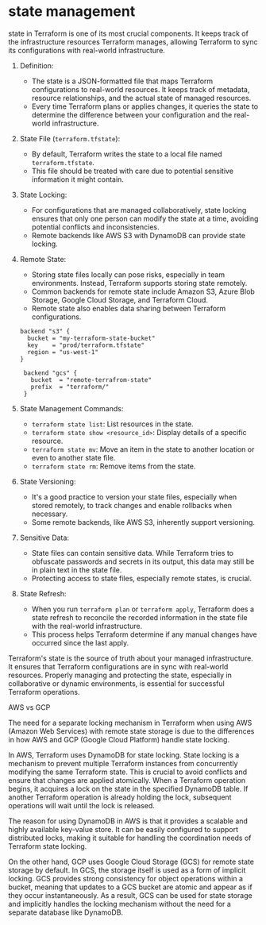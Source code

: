 # state management
state in Terraform is one of its most crucial components. It keeps track of the infrastructure resources Terraform manages, allowing Terraform to sync its configurations with real-world infrastructure.


1. Definition: 
   - The state is a JSON-formatted file that maps Terraform configurations to real-world resources. It keeps track of metadata, resource relationships, and the actual state of managed resources.
   - Every time Terraform plans or applies changes, it queries the state to determine the difference between your configuration and the real-world infrastructure.

2. State File (`terraform.tfstate`): 
   - By default, Terraform writes the state to a local file named `terraform.tfstate`.
   - This file should be treated with care due to potential sensitive information it might contain.

3. State Locking: 
   - For configurations that are managed collaboratively, state locking ensures that only one person can modify the state at a time, avoiding potential conflicts and inconsistencies.
   - Remote backends like AWS S3 with DynamoDB can provide state locking.

4. Remote State: 
   - Storing state files locally can pose risks, especially in team environments. Instead, Terraform supports storing state remotely.
   - Common backends for remote state include Amazon S3, Azure Blob Storage, Google Cloud Storage, and Terraform Cloud.
   - Remote state also enables data sharing between Terraform configurations.

   ```
   backend "s3" {
     bucket = "my-terraform-state-bucket"
     key    = "prod/terraform.tfstate"
     region = "us-west-1"
   }
   ```
   ```
    backend "gcs" {
      bucket  = "remote-terrafrom-state"
      prefix  = "terraform/"
    }
   ```

5. State Management Commands:
   - `terraform state list`: List resources in the state.
   - `terraform state show <resource_id>`: Display details of a specific resource.
   - `terraform state mv`: Move an item in the state to another location or even to another state file.
   - `terraform state rm`: Remove items from the state.

6. State Versioning: 
   - It's a good practice to version your state files, especially when stored remotely, to track changes and enable rollbacks when necessary.
   - Some remote backends, like AWS S3, inherently support versioning.

7. Sensitive Data: 
   - State files can contain sensitive data. While Terraform tries to obfuscate passwords and secrets in its output, this data may still be in plain text in the state file.
   - Protecting access to state files, especially remote states, is crucial.

8. State Refresh: 
   - When you run `terraform plan` or `terraform apply`, Terraform does a state refresh to reconcile the recorded information in the state file with the real-world infrastructure.
   - This process helps Terraform determine if any manual changes have occurred since the last apply.


Terraform's state is the source of truth about your managed infrastructure. It ensures that Terraform configurations are in sync with real-world resources. Properly managing and protecting the state, especially in collaborative or dynamic environments, is essential for successful Terraform operations.


AWS vs GCP

The need for a separate locking mechanism in Terraform when using AWS (Amazon Web Services) with remote state storage is due to the differences in how AWS and GCP (Google Cloud Platform) handle state locking.

In AWS, Terraform uses DynamoDB for state locking. State locking is a mechanism to prevent multiple Terraform instances from concurrently modifying the same Terraform state. This is crucial to avoid conflicts and ensure that changes are applied atomically. When a Terraform operation begins, it acquires a lock on the state in the specified DynamoDB table. If another Terraform operation is already holding the lock, subsequent operations will wait until the lock is released.

The reason for using DynamoDB in AWS is that it provides a scalable and highly available key-value store. It can be easily configured to support distributed locks, making it suitable for handling the coordination needs of Terraform state locking.

On the other hand, GCP uses Google Cloud Storage (GCS) for remote state storage by default. In GCS, the storage itself is used as a form of implicit locking. GCS provides strong consistency for object operations within a bucket, meaning that updates to a GCS bucket are atomic and appear as if they occur instantaneously. As a result, GCS can be used for state storage and implicitly handles the locking mechanism without the need for a separate database like DynamoDB.


